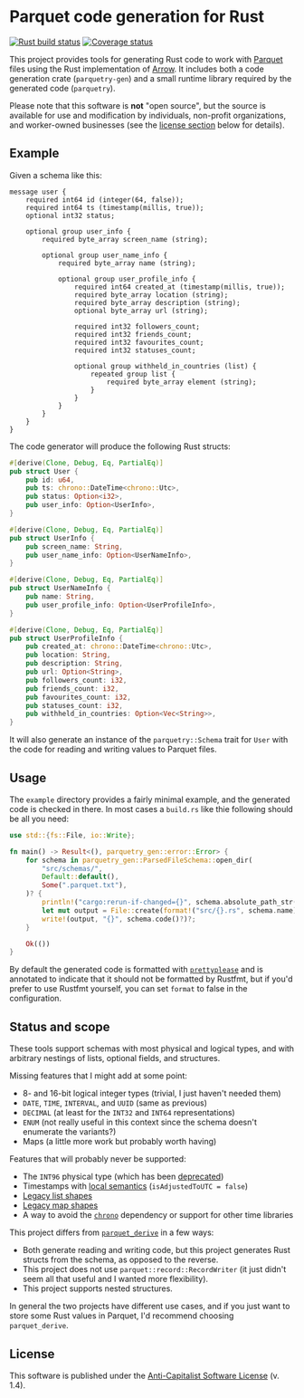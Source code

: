 # Parquet code generation for Rust

[![Rust build status](https://img.shields.io/github/actions/workflow/status/travisbrown/parquetry/ci.yaml?branch=main)](https://github.com/travisbrown/parquetry/actions)
[![Coverage status](https://img.shields.io/codecov/c/github/travisbrown/parquetry/main.svg)](https://codecov.io/github/travisbrown/parquetry)

This project provides tools for generating Rust code to work with [Parquet][parquet] files using the Rust implementation of [Arrow][arrow].
It includes both a code generation crate (`parquetry-gen`) and a small runtime library required by the generated code (`parquetry`).

Please note that this software is **not** "open source",
but the source is available for use and modification by individuals, non-profit organizations, and worker-owned businesses
(see the [license section](#license) below for details).

## Example

Given a schema like this:

```
message user {
    required int64 id (integer(64, false));
    required int64 ts (timestamp(millis, true));
    optional int32 status;

    optional group user_info {
        required byte_array screen_name (string);

        optional group user_name_info {
            required byte_array name (string);

            optional group user_profile_info {
                required int64 created_at (timestamp(millis, true));
                required byte_array location (string);
                required byte_array description (string);
                optional byte_array url (string);

                required int32 followers_count;
                required int32 friends_count;
                required int32 favourites_count;
                required int32 statuses_count;

                optional group withheld_in_countries (list) {
                    repeated group list {
                        required byte_array element (string);
                    }
                }
            }
        }
    }
}
```

The code generator will produce the following Rust structs:

```rust
#[derive(Clone, Debug, Eq, PartialEq)]
pub struct User {
    pub id: u64,
    pub ts: chrono::DateTime<chrono::Utc>,
    pub status: Option<i32>,
    pub user_info: Option<UserInfo>,
}

#[derive(Clone, Debug, Eq, PartialEq)]
pub struct UserInfo {
    pub screen_name: String,
    pub user_name_info: Option<UserNameInfo>,
}

#[derive(Clone, Debug, Eq, PartialEq)]
pub struct UserNameInfo {
    pub name: String,
    pub user_profile_info: Option<UserProfileInfo>,
}

#[derive(Clone, Debug, Eq, PartialEq)]
pub struct UserProfileInfo {
    pub created_at: chrono::DateTime<chrono::Utc>,
    pub location: String,
    pub description: String,
    pub url: Option<String>,
    pub followers_count: i32,
    pub friends_count: i32,
    pub favourites_count: i32,
    pub statuses_count: i32,
    pub withheld_in_countries: Option<Vec<String>>,
}
```

It will also generate an instance of the `parquetry::Schema` trait for `User` with the code for reading and writing values to Parquet files.

## Usage

The `example` directory provides a fairly minimal example, and the generated code is checked in there.
In most cases a `build.rs` like thie following should be all you need:

```rust
use std::{fs::File, io::Write};

fn main() -> Result<(), parquetry_gen::error::Error> {
    for schema in parquetry_gen::ParsedFileSchema::open_dir(
        "src/schemas/",
        Default::default(),
        Some(".parquet.txt"),
    )? {
        println!("cargo:rerun-if-changed={}", schema.absolute_path_str()?);
        let mut output = File::create(format!("src/{}.rs", schema.name))?;
        write!(output, "{}", schema.code()?)?;
    }

    Ok(())
}
```

By default the generated code is formatted with [`prettyplease`][prettyplease] and is annotated to indicate that it should not be formatted by Rustfmt,
but if you'd prefer to use Rustfmt yourself, you can set `format` to false in the configuration.

## Status and scope

These tools support schemas with most physical and logical types, and with arbitrary nestings of lists, optional fields, and structures.

Missing features that I might add at some point:

* 8- and 16-bit logical integer types (trivial, I just haven't needed them)
* `DATE`, `TIME`, `INTERVAL`, and `UUID` (same as previous)
* `DECIMAL` (at least for the `INT32` and `INT64` representations)
* `ENUM` (not really useful in this context since the schema doesn't enumerate the variants?)
* Maps (a little more work but probably worth having)

Features that will probably never be supported:

* The `INT96` physical type (which has been [deprecated](https://issues.apache.org/jira/browse/PARQUET-323))
* Timestamps with [local semantics](https://github.com/apache/parquet-format/blob/master/LogicalTypes.md#local-semantics-timestamps-not-normalized-to-utc) (`isAdjustedToUTC = false`)
* [Legacy list shapes](https://github.com/apache/parquet-format/blob/master/LogicalTypes.md#backward-compatibility-rules)
* [Legacy map shapes](https://github.com/apache/parquet-format/blob/master/LogicalTypes.md#backward-compatibility-rules-1)
* A way to avoid the [`chrono`][chrono] dependency or support for other time libraries

This project differs from [`parquet_derive`][parquet-derive] in a few ways:

* Both generate reading and writing code, but this project generates Rust structs from the schema, as opposed to the reverse.
* This project does not use `parquet::record::RecordWriter` (it just didn't seem all that useful and I wanted more flexibility).
* This project supports nested structures.

In general the two projects have different use cases, and if you just want to store some Rust values in Parquet, I'd recommend choosing `parquet_derive`.

## License

This software is published under the [Anti-Capitalist Software License][acsl] (v. 1.4).

[acsl]: https://anticapitalist.software/
[arrow]: https://arrow.apache.org/
[arrow-rs]: https://github.com/apache/arrow-rs
[chrono]: https://docs.rs/chrono/latest/chrono/
[parquet]: https://parquet.apache.org/
[parquet-derive]: https://crates.io/crates/parquet_derive
[prettyplease]: https://github.com/dtolnay/prettyplease
